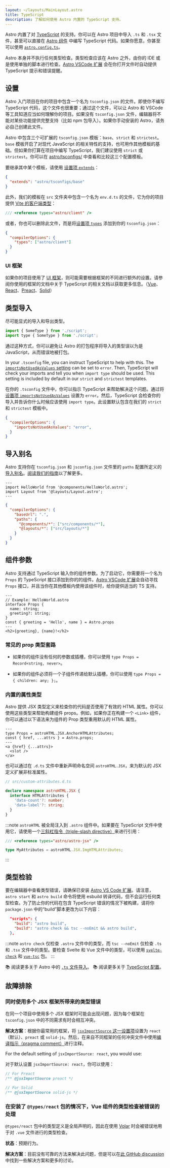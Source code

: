 ```yaml
---
layout: ~/layouts/MainLayout.astro
title: TypeScript
description: 了解如何使用 Astro 内置的 TypeScript 支持。
---
```


Astro 内置了对 [TypeScript](https://www.typescriptlang.org/) 的支持。你可以在 Astro 项目中导入 `.ts` 和 `.tsx` 文件，甚至可以直接在 [Astro 组件](/zh-cn/core-concepts/astro-components/#组件脚本) 中编写 TypeScript 代码。如果你愿意，你甚至可以使用 [`astro.config.ts`](/zh-cn/guides/configuring-astro/#astro-配置文件)。

Astro 本身并不执行任何类型检查。类型检查应该在 Astro 之外，由你的 IDE 或是使用单独的脚本进行检查。[Astro VSCode 扩展](/zh-cn/editor-setup/) 会在你打开文件时自动提供 TypeScript 提示和错误提醒。

## 设置

Astro 入门项目在你的项目中包含一个名为 `tsconfig.json` 的文件。即使你不编写 TypeScript 代码，这个文件也很重要；通过这个文件，可以让 Astro 和 VSCode 等工具知道应当如何理解你的项目。如果没有 `tsconfig.json` 文件，编辑器将不能对某些功能提供完整支持（比如 npm 包导入）。如果你手动安装的 Astro，请务必自己创建此文件。

Astro 中包含三个可扩展的 `tsconfig.json` 模板：`base`、`strict` 和 `strictest`。`base` 模板开启了对现代 JavaScript 的相关特性的支持，也可用作其他模板的基础。但如果你打算在项目中编写 TypeScript，我们建议使用 `strict` 或 `strictest`。你可以在 [astro/tsconfigs/](https://github.com/withastro/astro/blob/main/packages/astro/tsconfigs/) 中查看和比较这三个配置模板。

要继承其中某个模板，请使用 [设置项 `extends`](https://www.typescriptlang.org/tsconfig#extends)：

```json title="tsconfig.json"
{
  "extends": "astro/tsconfigs/base"
}
```

此外，我们的模板在 `src` 文件夹中包含一个名为 `env.d.ts` 的文件，它为你的项目提供 [Vite 的客户端类型](https://cn.vitejs.dev/guide/features.html#client-types)：

```typescript title="env.d.ts"
/// <reference types="astro/client" />
```

或者，你也可以删除此文件，而是将[设置项 `types`](https://www.typescriptlang.org/tsconfig#types) 添加到你的 `tsconfig.json`：

```json title="tsconfig.json"
{
  "compilerOptions": {
    "types": ["astro/client"]
  }
}
```

### UI 框架

如果你的项目使用了 [UI 框架](/zh-cn/core-concepts/framework-components/)，则可能需要根据框架的不同进行额外的设置。请参阅你使用的框架的文档中关于 TypeScript 的相关文档以获取更多信息。（[Vue](https://vuejs.org/guide/typescript/overview.html#using-vue-with-typescript)、[React](https://reactjs.org/docs/static-type-checking.html)、[Preact](https://preactjs.com/guide/v10/typescript)、[Solid](https://www.solidjs.com/guides/typescript)）

## 类型导入

尽可能显式的导入和导出类型。

```js del={1} ins={2} ins="type"
import { SomeType } from './script';
import type { SomeType } from './script';
```

通过这种方式，你可以避免让 Astro 的打包程序将导入的类型误以为是 JavaScript，从而错误地被打包。

In your `.tsconfig` file, you can instruct TypeScript to help with this. The [`importsNotUsedAsValues` setting](https://www.typescriptlang.org/tsconfig#importsNotUsedAsValues) can be set to `error`. Then, TypeScript will check your imports and tell you when  `import type` should be used. This setting is included by default in our `strict` and `strictest` templates.

在你的 `.tsconfig` 文件中，你可以指示 TypeScript 来帮助解决这个问题。通过将[设置项 `importsNotUsedAsValues`](https://www.typescriptlang.org/tsconfig#importsNotUsedAsValues) 设置为 `error`。然后，TypeScript 会检查你的导入并告诉你什么时候应该使用 `import type`。此设置默认包含在我们的 `strict` 和 `strictest` 模板中。

```json title="tsconfig.json" ins={3}
{
  "compilerOptions": {
    "importsNotUsedAsValues": "error",
  }
}
```

## 导入别名

Astro 支持你在 `tsconfig.json` 和 `jsconfig.json` 文件里的 `paths` 配置所定义的 [导入别名](/zh-cn/guides/aliases/)。[阅读我们的指南](/zh-cn/guides/aliases/)以了解更多。

```astro title="src/pages/about/nate.astro" "@components" "@layouts"
---
import HelloWorld from '@components/HelloWorld.astro';
import Layout from '@layouts/Layout.astro';
---
```

```json title="tsconfig.json" {5-6}
{
  "compilerOptions": {
    "baseUrl": ".",
    "paths": {
      "@components/*": ["src/components/*"],
      "@layouts/*": ["src/layouts/*"]
    }
  }
}
```

## 组件参数

Astro 支持通过 TypeScript 输入你的组件参数。为了启动它，你需要将一个名为 `Props` 的 TypeScript 接口添加到你的的组件。[Astro VSCode 扩展](/zh-cn/editor-setup/)会自动寻找 `Props` 接口，并且当你在其他模板内使用该组件时，给你提供适当的 TS 支持。

```astro
---
// Example: HelloWorld.astro
interface Props {
  name: string;
  greeting?: string;
}
const { greeting = 'Hello', name } = Astro.props
---
<h2>{greeting}, {name}!</h2>
```

### 常见的 prop 类型套路

- 如果你的组件没有任何的参数或插槽，你可以使用 `type Props = Record<string, never>`。

- 如果你的组件必须将一个子组件传递给默认插槽，你可以使用 `type Props = { children: any; };`。

### 内置的属性类型

Astro 提供 JSX 类型定义来检查你的代码是否使用了有效的 HTML 属性。你可以使用这些类型来帮助构建组件 props。例如，如果你正在构建一个 `<Link>` 组件，你可以通过以下语法来为组件的 Prop 类型重用默认的 HTML 属性。

```astro title="src/components/Link.astro" ins={2}
---
type Props = astroHTML.JSX.AnchorHTMLAttributes;
const { href, ...attrs } = Astro.props;
---
<a {href} {...attrs}>
  <slot />
</a>
```

也可以通过在 `.d.ts` 文件中重新声明命名空间 `astroHTML.JSX`，来为默认的 JSX 定义扩展非标准属性。

```ts
// src/custom-attributes.d.ts

declare namespace astroHTML.JSX {
  interface HTMLAttributes {
    'data-count'?: number;
    'data-label'?: string;
  }
}
```

:::note
`astroHTML` 被全局注入到 `.astro` 组件中。如果要在 TypeScript 文件中使用它，请使用一个[三斜杠指令（triple-slash directive）](https://www.typescriptlang.org/docs/handbook/triple-slash-directives.html)来进行引用：

```ts
/// <reference types="astro/astro-jsx" />

type MyAttributes = astroHTML.JSX.ImgHTMLAttributes;
```
:::

## 类型检验

要在编辑器中查看类型错误，请确保已安装 [Astro VS Code 扩展](/zh-cn/editor-setup/)。请注意，`astro start` 和 `astro build` 命令将使用 esbuild 转译代码，但不会运行任何类型检查。为了防止你的代码在包含 TypeScript 错误的情况下被构建，请将你 `package.json` 中的“build”脚本更改为以下内容：

```json title="package.json" del={2} ins={3} ins="astro check && tsc --noEmit && "
  "scripts": {
    "build": "astro build",
    "build": "astro check && tsc --noEmit && astro build",
  },
```

:::note
`astro check` 仅检查 `.astro` 文件中的类型，而 `tsc --noEmit` 仅检查 `.ts` 和 `.tsx` 文件中的类型。要检查 Svelte 和 Vue 文件中的类型，可以使用 [`svelte-check`](https://www.npmjs.com/package/svelte-check) 和 [`vue-tsc`](https://www.npmjs.com/package/vue-tsc) 包。
:::

📚 阅读更多关于 Astro 中的 [`.ts` 文件导入](/zh-cn/guides/imports/#typescript)。
📚 阅读更多关于 [TypeScript 配置](https://www.typescriptlang.org/tsconfig/)。

## 故障排除

### 同时使用多个 JSX 框架所带来的类型错误

在同一个项目中使用多个 JSX 框架时可能会出现问题，因为每个框架在 `tsconfig.json` 中的不同需求有时会相互冲突。

**解决方案**：根据你最常用的框架，将 [`jsxImportSource` 这一设置项](https://www.typescriptlang.org/tsconfig#jsxImportSource)设置为 `react`（默认）、`preact` 或 `solid-js`。然后，在来自不同框架的任何冲突文件中使用[编译指示（pragma comment）](https://www.typescriptlang.org/docs/handbook/jsx.html#configuring-jsx)进行注释。

For the default setting of `jsxImportSource: react`, you would use:

对于默认设置 `jsxImportSource: react`，你可以使用：

```jsx
// For Preact
/** @jsxImportSource preact */

// For Solid
/** @jsxImportSource solid-js */
```

### 在安装了 `@types/react` 包的情况下，Vue 组件的类型检查被错误的处理

`@types/react` 包中的类型定义是全局声明的，因此在使用 [Volar](https://github.com/johnsoncodehk/volar) 时会被错误地用于对 `.vue` 文件进行的类型检查。

**状态**：预期行为。

**解决方案**：目前没有可靠的方法来解决此问题，但是可以在[此 GitHub discussion](https://github.com/johnsoncodehk/volar/discussions/592) 中找到一些解决方案和更多的讨论。
